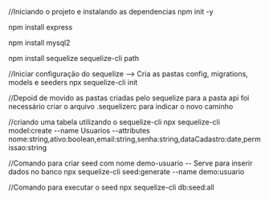 
//Iniciando o projeto e instalando as dependencias
npm init -y

npm install express

npm install mysql2

npm install sequelize sequelize-cli path

//Iniciar configuração do sequelize --> Cria as pastas config, migrations, models e seeders
npx sequelize-cli init

//Depoid de movido as pastas criadas pelo sequelize para a pasta api foi necessário criar o arquivo .sequelizerc para indicar o novo caminho

//criando uma tabela utilizando o sequelize-cli
npx sequelize-cli model:create --name Usuarios --attributes nome:string,ativo:boolean,email:string,senha:string,dataCadastro:date,permissao:string

//Comando para criar seed com nome demo-usuario -- Serve para inserir dados no banco
npx sequelize-cli seed:generate --name demo:usuario

//Comando para executar o seed
npx sequelize-cli db:seed:all